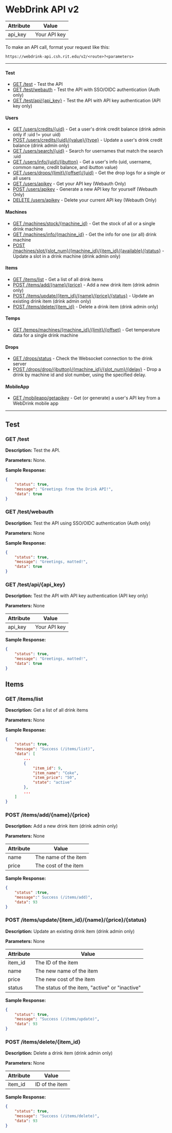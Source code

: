 WebDrink API v2
===============

Attribute | Value
---|---
api_key | Your API key

To make an API call, format your request like this:

`https://webdrink-api.csh.rit.edu/v2/<route>?<parameters>`


----------------------------------


#### Test
* [GET /test](#get-test) - Test the API 
* [GET /test/webauth](#get-testwebauth) - Test the API with SSO/OIDC authentication (Auth only)
* [GET /test/api/{api_key}](#get-testapiapi_key) - Test the API with API key authentication (API key only)

#### Users
* [GET /users/credits/{uid}](#get-userscreditsuid) - Get a user's drink credit balance (drink admin only if :uid != your uid)
* [POST /users/credits/{uid}/{value}/{type}](#post-userscreditsuidvaluetype) - Update a user's drink credit balance (drink admin only)
* [GET /users/search/{uid}](#get-userssearchuid) - Search for usernames that match the search :uid
* [GET /users/info/{uid}/{ibutton}](#get-usersinfouidibutton) - Get a user's info (uid, username, common name, credit balance, and ibutton value)
* [GET /users/drops/{limit}/{offset}/{uid}](#get-usersdropslimitoffsetuid) - Get the drop logs for a single or all users
* [GET /users/apikey](#get-usersapikey) - Get your API key (Webauth Only)
* [POST /users/apikey](#post-usersapikey) - Generate a new API key for yourself (Webauth Only)
* [DELETE /users/apikey](#delete-usersapikey) - Delete your current API key (Webauth Only)

#### Machines
* [GET /machines/stock/{machine_id}](#get-machinesstockmachine_id) - Get the stock of all or a single drink machine
* [GET /machines/info/{machine_id}](#get-machinesinfomachine_id) - Get the info for one (or all) drink machine
* [POST /machines/slot/{slot_num}/{machine_id}/{item_id}/{available}/{status}](#post-machinesslotslot_nummachine_iditem_idavailablestatus) - Update a slot in a drink machine (drink admin only)    

#### Items
* [GET /items/list](#get-itemslist) - Get a list of all drink items
* [POST /items/add/{name}/{price}](#post-itemsaddnameprice) - Add a new drink item (drink admin only)
* [POST /items/update/{item_id}/{name}/{price}/{status}](#post-itemsupdateitem_idnamepricestatus) - Update an existing drink item (drink admin only)
* [POST /items/delete/{item_id}](#post-itemsdeleteitem_id) - Delete a drink item (drink admin only)

#### Temps
* [GET /temps/machines/{machine_id}/{limit}/{offset}](#get-tempsmachinesmachine_idlimitoffset) - Get temperature data for a single drink machine

#### Drops
* [GET /drops/status](#post-dropsstatus) - Check the Websocket connection to the drink server
* [POST /drops/drop/{ibutton}/{machine_id}/{slot_num}/{delay}](#post-dropsdropibuttonmachine_idslot_numdelay) - Drop a drink by machine id and slot number, using the specified delay.

#### MobileApp
* [GET /mobileapp/getapikey](#get-mobileappgetapikey) - Get (or generate) a user's API key from a WebDrink mobile app


-----------------------------------



## Test

### GET /test

**Description:** Test the API.

**Parameters:** None.

**Sample Response:** 
```json
{
    "status": true,
    "message": "Greetings from the Drink API!",
    "data": true
}
```

### GET /test/webauth

**Description:** Test the API using SSO/OIDC authentication (Auth only)

**Parameters:** None

**Sample Response:**
```json
{
    "status": true,
    "message": "Greetings, matted!",
    "data": true
}
```

### GET /test/api/{api_key}

**Description:** Test the API with API key authentication (API key only)

**Parameters:** None

Attribute | Value
----------|------
api_key | Your API key

**Sample Response:**
```json
{
    "status": true,
    "message": "Greetings, matted!",
    "data": true
}
```

## Items

### GET /items/list

**Description:** Get a list of all drink items

**Parameters:** None

**Sample Response:** 
```json
{
    "status": true,
    "message": "Success (/items/list)",
    "data": [
        ...
        {
            "item_id": 9,
            "item_name": "Coke",
            "item_price": "50",
            "state": "active"
        },
        ...
    ]
}
```

### POST /items/add/{name}/{price}

**Description:** Add a new drink item (drink admin only)

**Parameters:** None

Attribute | Value
---|---
name | The name of the item
price | The cost of the item

**Sample Response:** 
```json
{
    "status" :true,
    "message":" Success (/items/add)",
    "data": 93
}
```

### POST /items/update/{item_id}/{name}/{price}/{status}

**Description:** Update an existing drink item (drink admin only)

**Parameters:** None

Attribute | Value
---|---
item_id | The ID of the item
name | The new name of the item
price | The new cost of the item
status | The status of the item, "active" or "inactive"

**Sample Response:** 
```json
{
    "status": true,
    "message": "Success (/items/update)",
    "data": 93
}
```

### POST /items/delete/{item_id}

**Description:** Delete a drink item (drink admin only)

**Parameters:** None

Attribute | Value
---|---
item_id | ID of the item 

**Sample Response:** 
```json
{
    "status": true,
    "message": "Success (/items/delete)",
    "data": 93
}
```